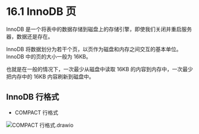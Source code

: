 # 16.1 InnoDB 页

InnoDB 是一个将表中的数据存储到磁盘上的存储引擎，即使我们关闭并重启服务器，数据还是存在。

InnoDB 将数据划分为若干个页，以页作为磁盘和内存之间交互的基本单位。InnoDB 中的页的大小一般为 16KB。

也就是在一般的情况下，一次最少从磁盘中读取 16KB 的内容到内存中，一次最少把内存中的 16KB 内容刷新到磁盘中。

## InnoDB 行格式

- COMPACT 行格式

![COMPACT 行格式.drawio](https://csnotes.oss-cn-beijing.aliyuncs.com/photos/COMPACT%E8%A1%8C%E6%A0%BC%E5%BC%8F.drawio.png)

